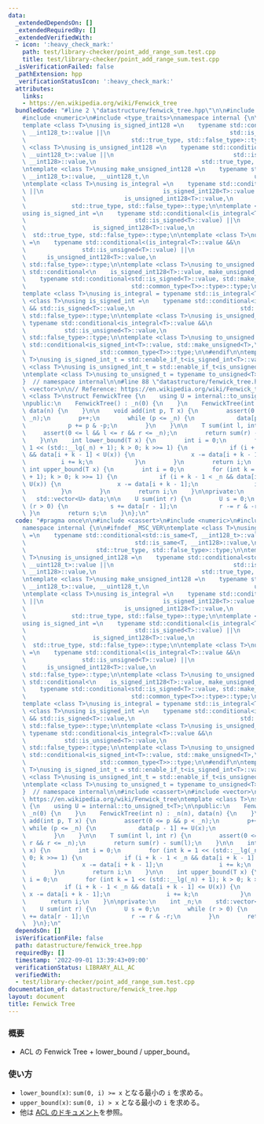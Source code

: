 ```yaml
---
data:
  _extendedDependsOn: []
  _extendedRequiredBy: []
  _extendedVerifiedWith:
  - icon: ':heavy_check_mark:'
    path: test/library-checker/point_add_range_sum.test.cpp
    title: test/library-checker/point_add_range_sum.test.cpp
  _isVerificationFailed: false
  _pathExtension: hpp
  _verificationStatusIcon: ':heavy_check_mark:'
  attributes:
    links:
    - https://en.wikipedia.org/wiki/Fenwick_tree
  bundledCode: "#line 2 \"datastructure/fenwick_tree.hpp\"\n\n#include <cassert>\n\
    #include <numeric>\n#include <type_traits>\nnamespace internal {\n\n#ifndef _MSC_VER\n\
    template <class T>\nusing is_signed_int128 =\n    typename std::conditional<std::is_same<T,\
    \ __int128_t>::value ||\n                                  std::is_same<T, __int128>::value,\n\
    \                              std::true_type, std::false_type>::type;\n\ntemplate\
    \ <class T>\nusing is_unsigned_int128 =\n    typename std::conditional<std::is_same<T,\
    \ __uint128_t>::value ||\n                                  std::is_same<T, unsigned\
    \ __int128>::value,\n                              std::true_type, std::false_type>::type;\n\
    \ntemplate <class T>\nusing make_unsigned_int128 =\n    typename std::conditional<std::is_same<T,\
    \ __int128_t>::value, __uint128_t,\n                              unsigned __int128>;\n\
    \ntemplate <class T>\nusing is_integral =\n    typename std::conditional<std::is_integral<T>::value\
    \ ||\n                                  is_signed_int128<T>::value ||\n      \
    \                            is_unsigned_int128<T>::value,\n                 \
    \             std::true_type, std::false_type>::type;\n\ntemplate <class T>\n\
    using is_signed_int =\n    typename std::conditional<(is_integral<T>::value &&\n\
    \                               std::is_signed<T>::value) ||\n               \
    \                   is_signed_int128<T>::value,\n                            \
    \  std::true_type, std::false_type>::type;\n\ntemplate <class T>\nusing is_unsigned_int\
    \ =\n    typename std::conditional<(is_integral<T>::value &&\n               \
    \                std::is_unsigned<T>::value) ||\n                            \
    \      is_unsigned_int128<T>::value,\n                              std::true_type,\
    \ std::false_type>::type;\n\ntemplate <class T>\nusing to_unsigned = typename\
    \ std::conditional<\n    is_signed_int128<T>::value, make_unsigned_int128<T>,\n\
    \    typename std::conditional<std::is_signed<T>::value, std::make_unsigned<T>,\n\
    \                              std::common_type<T>>::type>::type;\n\n#else\n\n\
    template <class T>\nusing is_integral = typename std::is_integral<T>;\n\ntemplate\
    \ <class T>\nusing is_signed_int =\n    typename std::conditional<is_integral<T>::value\
    \ && std::is_signed<T>::value,\n                              std::true_type,\
    \ std::false_type>::type;\n\ntemplate <class T>\nusing is_unsigned_int =\n   \
    \ typename std::conditional<is_integral<T>::value &&\n                       \
    \           std::is_unsigned<T>::value,\n                              std::true_type,\
    \ std::false_type>::type;\n\ntemplate <class T>\nusing to_unsigned =\n    typename\
    \ std::conditional<is_signed_int<T>::value, std::make_unsigned<T>,\n         \
    \                     std::common_type<T>>::type;\n\n#endif\n\ntemplate <class\
    \ T>\nusing is_signed_int_t = std::enable_if_t<is_signed_int<T>::value>;\n\ntemplate\
    \ <class T>\nusing is_unsigned_int_t = std::enable_if_t<is_unsigned_int<T>::value>;\n\
    \ntemplate <class T>\nusing to_unsigned_t = typename to_unsigned<T>::type;\n\n\
    }  // namespace internal\n\n#line 88 \"datastructure/fenwick_tree.hpp\"\n#include\
    \ <vector>\n\n// Reference: https://en.wikipedia.org/wiki/Fenwick_tree\ntemplate\
    \ <class T>\nstruct FenwickTree {\n    using U = internal::to_unsigned_t<T>;\n\
    \npublic:\n    FenwickTree() : _n(0) {\n    }\n    FenwickTree(int n) : _n(n),\
    \ data(n) {\n    }\n\n    void add(int p, T x) {\n        assert(0 <= p && p <\
    \ _n);\n        p++;\n        while (p <= _n) {\n            data[p - 1] += U(x);\n\
    \            p += p & -p;\n        }\n    }\n\n    T sum(int l, int r) {\n   \
    \     assert(0 <= l && l <= r && r <= _n);\n        return sum(r) - sum(l);\n\
    \    }\n\n    int lower_bound(T x) {\n        int i = 0;\n        for (int k =\
    \ 1 << (std::__lg(_n) + 1); k > 0; k >>= 1) {\n            if (i + k - 1 < _n\
    \ && data[i + k - 1] < U(x)) {\n                x -= data[i + k - 1];\n      \
    \          i += k;\n            }\n        }\n        return i;\n    }\n\n   \
    \ int upper_bound(T x) {\n        int i = 0;\n        for (int k = 1 << (std::__lg(_n)\
    \ + 1); k > 0; k >>= 1) {\n            if (i + k - 1 < _n && data[i + k - 1] <=\
    \ U(x)) {\n                x -= data[i + k - 1];\n                i += k;\n  \
    \          }\n        }\n        return i;\n    }\n\nprivate:\n    int _n;\n \
    \   std::vector<U> data;\n\n    U sum(int r) {\n        U s = 0;\n        while\
    \ (r > 0) {\n            s += data[r - 1];\n            r -= r & -r;\n       \
    \ }\n        return s;\n    }\n};\n"
  code: "#pragma once\n\n#include <cassert>\n#include <numeric>\n#include <type_traits>\n\
    namespace internal {\n\n#ifndef _MSC_VER\ntemplate <class T>\nusing is_signed_int128\
    \ =\n    typename std::conditional<std::is_same<T, __int128_t>::value ||\n   \
    \                               std::is_same<T, __int128>::value,\n          \
    \                    std::true_type, std::false_type>::type;\n\ntemplate <class\
    \ T>\nusing is_unsigned_int128 =\n    typename std::conditional<std::is_same<T,\
    \ __uint128_t>::value ||\n                                  std::is_same<T, unsigned\
    \ __int128>::value,\n                              std::true_type, std::false_type>::type;\n\
    \ntemplate <class T>\nusing make_unsigned_int128 =\n    typename std::conditional<std::is_same<T,\
    \ __int128_t>::value, __uint128_t,\n                              unsigned __int128>;\n\
    \ntemplate <class T>\nusing is_integral =\n    typename std::conditional<std::is_integral<T>::value\
    \ ||\n                                  is_signed_int128<T>::value ||\n      \
    \                            is_unsigned_int128<T>::value,\n                 \
    \             std::true_type, std::false_type>::type;\n\ntemplate <class T>\n\
    using is_signed_int =\n    typename std::conditional<(is_integral<T>::value &&\n\
    \                               std::is_signed<T>::value) ||\n               \
    \                   is_signed_int128<T>::value,\n                            \
    \  std::true_type, std::false_type>::type;\n\ntemplate <class T>\nusing is_unsigned_int\
    \ =\n    typename std::conditional<(is_integral<T>::value &&\n               \
    \                std::is_unsigned<T>::value) ||\n                            \
    \      is_unsigned_int128<T>::value,\n                              std::true_type,\
    \ std::false_type>::type;\n\ntemplate <class T>\nusing to_unsigned = typename\
    \ std::conditional<\n    is_signed_int128<T>::value, make_unsigned_int128<T>,\n\
    \    typename std::conditional<std::is_signed<T>::value, std::make_unsigned<T>,\n\
    \                              std::common_type<T>>::type>::type;\n\n#else\n\n\
    template <class T>\nusing is_integral = typename std::is_integral<T>;\n\ntemplate\
    \ <class T>\nusing is_signed_int =\n    typename std::conditional<is_integral<T>::value\
    \ && std::is_signed<T>::value,\n                              std::true_type,\
    \ std::false_type>::type;\n\ntemplate <class T>\nusing is_unsigned_int =\n   \
    \ typename std::conditional<is_integral<T>::value &&\n                       \
    \           std::is_unsigned<T>::value,\n                              std::true_type,\
    \ std::false_type>::type;\n\ntemplate <class T>\nusing to_unsigned =\n    typename\
    \ std::conditional<is_signed_int<T>::value, std::make_unsigned<T>,\n         \
    \                     std::common_type<T>>::type;\n\n#endif\n\ntemplate <class\
    \ T>\nusing is_signed_int_t = std::enable_if_t<is_signed_int<T>::value>;\n\ntemplate\
    \ <class T>\nusing is_unsigned_int_t = std::enable_if_t<is_unsigned_int<T>::value>;\n\
    \ntemplate <class T>\nusing to_unsigned_t = typename to_unsigned<T>::type;\n\n\
    }  // namespace internal\n\n#include <cassert>\n#include <vector>\n\n// Reference:\
    \ https://en.wikipedia.org/wiki/Fenwick_tree\ntemplate <class T>\nstruct FenwickTree\
    \ {\n    using U = internal::to_unsigned_t<T>;\n\npublic:\n    FenwickTree() :\
    \ _n(0) {\n    }\n    FenwickTree(int n) : _n(n), data(n) {\n    }\n\n    void\
    \ add(int p, T x) {\n        assert(0 <= p && p < _n);\n        p++;\n       \
    \ while (p <= _n) {\n            data[p - 1] += U(x);\n            p += p & -p;\n\
    \        }\n    }\n\n    T sum(int l, int r) {\n        assert(0 <= l && l <=\
    \ r && r <= _n);\n        return sum(r) - sum(l);\n    }\n\n    int lower_bound(T\
    \ x) {\n        int i = 0;\n        for (int k = 1 << (std::__lg(_n) + 1); k >\
    \ 0; k >>= 1) {\n            if (i + k - 1 < _n && data[i + k - 1] < U(x)) {\n\
    \                x -= data[i + k - 1];\n                i += k;\n            }\n\
    \        }\n        return i;\n    }\n\n    int upper_bound(T x) {\n        int\
    \ i = 0;\n        for (int k = 1 << (std::__lg(_n) + 1); k > 0; k >>= 1) {\n \
    \           if (i + k - 1 < _n && data[i + k - 1] <= U(x)) {\n               \
    \ x -= data[i + k - 1];\n                i += k;\n            }\n        }\n \
    \       return i;\n    }\n\nprivate:\n    int _n;\n    std::vector<U> data;\n\n\
    \    U sum(int r) {\n        U s = 0;\n        while (r > 0) {\n            s\
    \ += data[r - 1];\n            r -= r & -r;\n        }\n        return s;\n  \
    \  }\n};\n"
  dependsOn: []
  isVerificationFile: false
  path: datastructure/fenwick_tree.hpp
  requiredBy: []
  timestamp: '2022-09-01 13:39:43+09:00'
  verificationStatus: LIBRARY_ALL_AC
  verifiedWith:
  - test/library-checker/point_add_range_sum.test.cpp
documentation_of: datastructure/fenwick_tree.hpp
layout: document
title: Fenwick Tree
---
```


### 概要
- ACL の Fenwick Tree + lower_bound / upper_bound。
  
### 使い方
- `lower_bound(x)`: `sum(0, i) >= x` となる最小の `i` を求める。
- `upper_bound(x)`: `sum(0, i) > x` となる最小の `i` を求める。
- 他は [ACL のドキュメント](https://atcoder.github.io/ac-library/production/document_ja/fenwicktree.html)を参照。